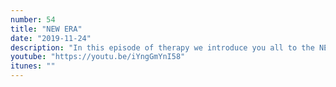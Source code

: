 ```yaml
---
number: 54
title: "NEW ERA"
date: "2019-11-24"
description: "In this episode of therapy we introduce you all to the NEW ERA!"
youtube: "https://youtu.be/iYngGmYnI58"
itunes: ""
---
```

